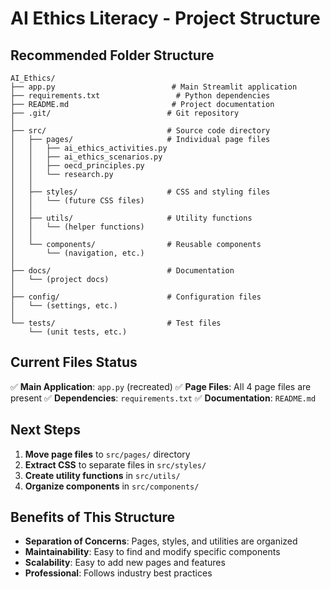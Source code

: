 # AI Ethics Literacy - Project Structure

## Recommended Folder Structure

```
AI_Ethics/
├── app.py                          # Main Streamlit application
├── requirements.txt                 # Python dependencies
├── README.md                       # Project documentation
├── .git/                          # Git repository
│
├── src/                           # Source code directory
│   ├── pages/                     # Individual page files
│   │   ├── ai_ethics_activities.py
│   │   ├── ai_ethics_scenarios.py
│   │   ├── oecd_principles.py
│   │   └── research.py
│   │
│   ├── styles/                    # CSS and styling files
│   │   └── (future CSS files)
│   │
│   ├── utils/                     # Utility functions
│   │   └── (helper functions)
│   │
│   └── components/                # Reusable components
│       └── (navigation, etc.)
│
├── docs/                          # Documentation
│   └── (project docs)
│
├── config/                        # Configuration files
│   └── (settings, etc.)
│
└── tests/                         # Test files
    └── (unit tests, etc.)
```

## Current Files Status

✅ **Main Application**: `app.py` (recreated)
✅ **Page Files**: All 4 page files are present
✅ **Dependencies**: `requirements.txt`
✅ **Documentation**: `README.md`

## Next Steps

1. **Move page files** to `src/pages/` directory
2. **Extract CSS** to separate files in `src/styles/`
3. **Create utility functions** in `src/utils/`
4. **Organize components** in `src/components/`

## Benefits of This Structure

- **Separation of Concerns**: Pages, styles, and utilities are organized
- **Maintainability**: Easy to find and modify specific components
- **Scalability**: Easy to add new pages and features
- **Professional**: Follows industry best practices
